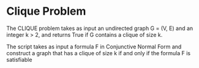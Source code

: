 # Clique Problem

The CLIQUE problem takes as input an undirected graph G = (V, E) and an integer k > 2,
and returns True if G contains a clique of size k.

The script takes as input a formula F in Conjunctive Normal Form and construct a graph that has a clique of size k if and only if the formula F is satisfiable



